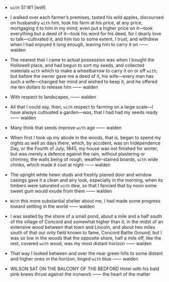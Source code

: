 - `with` S1 W1 [wɪθ]



-  I walked over each farmer’s premises, tasted his wild apples, discoursed on husbandry `with` him, took his farm at his price, at any price, mortgaging it to him in my mind; even put a higher price on it﻿—took everything but a deed of it﻿—took his word for his deed, for I dearly love to talk﻿—cultivated it, and him too to some extent, I trust, and withdrew when I had enjoyed it long enough, leaving him to carry it on —— walden

-  The nearest that I came to actual possession was when I bought the Hollowell place, and had begun to sort my seeds, and collected materials `with` which to make a wheelbarrow to carry it on or off `with`; but before the owner gave me a deed of it, his wife﻿—every man has such a wife﻿—changed her mind and wished to keep it, and he offered me ten dollars to release him —— walden

-  With respect to landscapes, —— walden

- All that I could say, then, `with` respect to farming on a large scale﻿—I have always cultivated a garden﻿—was, that I had had my seeds ready —— walden

-  Many think that seeds improve `with` age —— walden

- When first I took up my abode in the woods, that is, began to spend my nights as well as days there, which, by accident, was on Independence Day, or the Fourth of July, 1845, my house was not finished for winter, but was merely a defence against the rain, without plastering or chimney, the walls being of rough, weather-stained boards, `with` wide chinks, which made it cool at night —— walden

-  The upright white hewn studs and freshly planed door and window casings gave it a clean and airy look, especially in the morning, when its timbers were saturated `with` dew, so that I fancied that by noon some sweet gum would exude from them —— walden

-  `With` this more substantial shelter about me, I had made some progress toward settling in the world —— walden

- I was seated by the shore of a small pond, about a mile and a half south of the village of Concord and somewhat higher than it, in the midst of an extensive wood between that town and Lincoln, and about two miles south of that our only field known to fame, Concord Battle Ground; but I was so low in the woods that the opposite shore, half a mile off, like the rest, covered `with` wood, was my most distant horizon —— walden

-  That way I looked between and over the near green hills to some distant and higher ones in the horizon, tinged `with` blue —— walden

-  WILSON SAT ON THE BALCONY OF THE BEDFORD Hotel with his bald pink knees thrust against the ironwork —— the heart of the matter